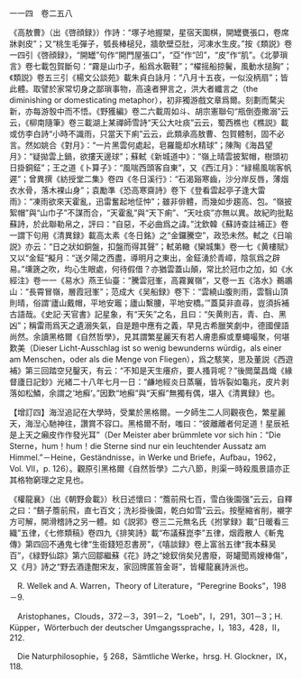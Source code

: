 一一四　卷二五八

《高敖曹》（出《啓顔録》）作詩：“塚子地握槊，星宿天圍棋，開罎甕張口，卷席牀剥皮”；又“桃生毛彈子，瓠長棒槌兒，牆欹壁亞肚，河凍水生皮。”按《類説》卷一四引《啓顔録》，“開罎”句作“開門屋張口”，“亞”作“凹”，“皮”作“肌”。《北夢瑣言》卷七載包賀斷句：“霧是山巾子，船爲水靸鞋”；“櫂摇船掠鬢，風動水搥胸”；《類説》卷五三引《楊文公談苑》載朱貞白詠月：“八月十五夜，一似没柄扇”；皆此體。取譬於家常切身之鄙瑣事物，高遠者狎言之，洪大者纖言之（the diminishing or domesticating metaphor），初非獨游戲文章爲爾。刻劃而騖尖新，亦每游彀中而不悟。《野獲編》卷二六載周如斗、胡宗憲聯句“瓶倒壺撒溺”云云，《柳南隨筆》卷三載湖上某禪師雪詩“天公大吐痰”云云，蜀西樵也《樵説》載或仿李白詩“小時不識雨，只當天下痢”云云，此類承高敖曹、包賀體制，固不必言。然如姚合《對月》：“一片黑雲何處起，皂羅籠却水精球”；陳陶《海昌望月》：“疑拋雲上鍋，欲摟天邊球”；蘇軾《新城道中》：“嶺上晴雲披絮帽，樹頭初日掛銅鉦”；王之道《卜算子》：“風喘西頭客自東”，又《西江月》：“緑楊風喘客帆遲”；曾異撰《紡授堂二集》卷四《冬日溪行》：“石渴谿寒齒，沙分岸反唇，薄烟衣水骨，落木裸山身”；袁勵準《恐高寒齋詩》卷下《登看雲起亭子逢大雷雨》：“凍雨欲來天霍亂，迅雷奮起地怔忡”；雖非俳體，而幾如步趨高、包。“嶺披絮帽”與“山巾子”不謀而合，“天霍亂”與“天下痢”、“天吐痰”亦無以異。故紀昀批點蘇詩，於此聯勒帛之，評曰：“自惡，不必曲爲之諱。”沈欽韓《蘇詩查註補正》卷一謂下句用《清異録》載高太素《冬日銘》之“金鑼騰空”，政恐未然。軾之《日喻説》亦云：“日之狀如銅盤，扣盤而得其聲”；軾弟轍《欒城集》卷一七《黄樓賦》又以“金鉦”擬月：“送夕陽之西盡，導明月之東出，金鉦湧於青嶂，陰氛爲之辟易。”壎篪之吹，均心生眼處，何待假借？亦猶雲蓋山顛，常比於冠巾之加，如《水經注》卷一一《易水》燕王仙臺：“騰雲冠峯，高霧翼嶺”，又卷一五《洛水》鵜鶘山：“長霄冒嶺，層霞冠峯”；范成大《吴船録》卷下：“雲繞山腹則雨，雲翳山頂則晴，俗謂‘廬山戴帽，平地安竈；廬山繫腰，平地安橋。’”蓋莫非直尋，豈須拆補古語哉。《史記·天官書》記星象，有“天矢”之名，且曰：“矢黄則吉，青、白、黑凶”；稱雷雨爲天之遺溺失氣，自是題中應有之義，早見古希臘笑劇中，德國俚語尚然。余讀黑格爾《自然哲學》，見其謂繁星麗天有若人膚患癬或羣蠅嘬聚，何堪歎美（Dieser Licht-Ausschlag ist so wenig bewunderns würdig，als einer am Menschen，oder als die Menge von Fliegen），爲之駭笑，思及董説《西遊補》第三回踏空兒鑿天，有云：“不知是天生癢疥，要人搔背呢？”後閲葉昌熾《緣督廬日記鈔》光緒二十八年七月一日：“鹻地經炎日蒸曬，皆坼裂如龜兆，皮片剥落如松鱗，余謂之‘地癬’。”因歎“地癬”與“天癬”無獨有偶，堪入《清異録》也。

【增訂四】海湼追記在大學時，受業於黑格爾。一夕師生二人同觀夜色，繁星麗天，海湼心馳神往，讚賞不容口。黑格爾不耐，嗤曰：“彼離離者何足道！星辰衹是上天之癩皮作作發光耳”（Der Meister aber brümmlete vor sich hin：“Die Sterne，hum！hum！die Sterne sind nur ein leuchtender Aussatz am Himmel.”－Heine，Geständnisse，in Werke und Briefe，Aufbau，1962，Vol. VII，p. 126）。觀原引黑格爾《自然哲學》二六八節，則渠一時殺風景語亦正其格物窮理之定見也。

《權龍襄》（出《朝野僉載》）秋日述懷曰：“簷前飛七百，雪白後園强”云云，自釋之曰：“鷂子簷前飛，直七百文；洗衫掛後園，乾白如雪”云云。按壓縮省削，襯字方可解，開滑稽詩之另一體。如《説郛》卷三二元無名氏《拊掌録》載“日暖看三織”五律，《七修類稿》卷四九《排笑詩》載“布議蘇崑李”五律，烟霞散人《斬鬼傳》第四回不通鬼七律“生衙錢短忍書房”，《嘻談録》卷上富翁五律“我本蘇吴百”，《緑野仙踪》第六回鄒繼蘇《花》詩之“媳釵俏矣兒書廢，哥罐聞焉嫂棒傷”，又《月》詩之“野去酒逢酣宋友，家回牌匿笞金哥”，皆權龍襄詩派也。











　R. Wellek and A. Warren，Theory of Literature，“Peregrine Books”，198－9.

　Aristophanes，Clouds，372－3，391－2，“Loeb”，I，291，301－3；H. Küpper，Wörterbuch der deutscher Umgangssprache，I，183，428，II，212.

　Die Naturphilosophie，§ 268，Sämtliche Werke，hrsg. H. Glockner，IX，118.